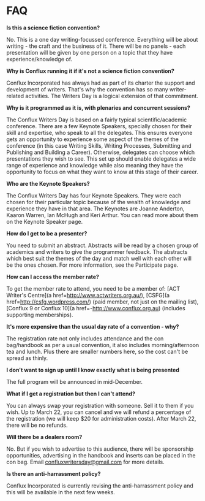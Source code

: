 # FAQ

**Is this a science fiction convention?**

No. This is a one day writing-focussed conference. Everything will be about writing - the craft and the business of it. There will be no panels - each presentation will be given by one person on a topic that they have experience/knowledge of.

**Why is Conflux running it if it's not a science fiction convention?**

Conflux Incorporated has always had as part of its charter the support and development of writers. That's why the convention has so many writer-related activities. The Writers Day is a logical extension of that commitment.

**Why is it programmed as it is, with plenaries and concurrent sessions?**

The Conflux Writers Day is based on a fairly typical scientific/academic conference. There are a few Keynote Speakers, specially chosen for their skill and expertise, who speak to all the delegates. This ensures everyone gets an opportunity to experience some aspect of the themes of the conference (in this case Writing Skills, Writing Processes, Submitting and Publishing and Building a Career). Otherwise, delegates can choose which presentations they wish to see. This set up should enable delegates a wide range of experience and knowledge while also meaning they have the opportunity to focus on what they want to know at this stage of their career.

**Who are the Keynote Speakers?**

The Conflux Writers Day has four Keynote Speakers. They were each chosen for their particular topic because of the wealth of knowledge and experience they have in that area. The Keynotes are Joanne Anderton, Kaaron Warren, Ian McHugh and Keri Arthur. You can read more about them on the Keynote Speaker page.

**How do I get to be a presenter?**

You need to submit an abstract. Abstracts will be read by a chosen group of academics and writers to give the programmer feedback. The abstracts which best suit the themes of the day and match well with each other will be the ones chosen. For more information, see the Participate page.

**How can I access the member rate?**

To get the member rate to attend, you need to be a member of: [ACT Writer's Centre](a href=http://www.actwriters.org.au/), [CSFG](a href=http://csfg.wordpress.com/) (paid member, not just on the mailing list), [Conflux 9 or Conflux 10](a href=-http://www.conflux.org.au) (includes supporting memberships).

**It's more expensive than the usual day rate of a convention - why?**

The registration rate not only includes attendance and the con bag/handbook as per a usual convention, it also includes morning/afternoon tea and lunch. Plus there are smaller numbers here, so the cost can't be spread as thinly.

**I don't want to sign up until I know exactly what is being presented**

The full program will be announced in mid-December.

**What if I get a registration but then I can't attend?**

You can always swap your registration with someone. Sell it to them if you wish. Up to March 22, you can cancel and we will refund a percentage of the registration (we will keep $20 for administration costs). After March 22, there will be no refunds.

**Will there be a dealers room?**

No. But if you wish to advertise to this audience, there will be sponsorship opportunities, advertising in the handbook and inserts can be placed in the con bag. Email [confluxwritersday@gmail.com](mailto:confluxwritersday@gmail.com) for more details.

**Is there an anti-harrassment policy?**

Conflux Incorporated is currently revising the anti-harrassment policy and this will be available in the next few weeks.

